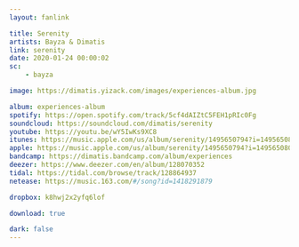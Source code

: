 ```yaml
---
layout: fanlink

title: Serenity
artists: Bayza & Dimatis
link: serenity
date: 2020-01-24 00:00:02
sc:
    - bayza

image: https://dimatis.yizack.com/images/experiences-album.jpg

album: experiences-album
spotify: https://open.spotify.com/track/5cf4dAIZtC5FEH1pRIc0Fg
soundcloud: https://soundcloud.com/dimatis/serenity
youtube: https://youtu.be/wY5IwKs9XC8
itunes: https://music.apple.com/us/album/serenity/1495650794?i=1495650801&app=itunes&ls=1
apple: https://music.apple.com/us/album/serenity/1495650794?i=1495650801&app=music&ls=1
bandcamp: https://dimatis.bandcamp.com/album/experiences
deezer: https://www.deezer.com/en/album/128070352
tidal: https://tidal.com/browse/track/128864937
netease: https://music.163.com/#/song?id=1418291879

dropbox: k8hwj2x2yfq6lof

download: true

dark: false
---
```

